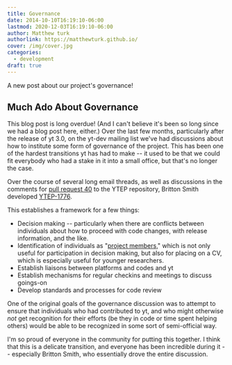 ```yaml
---
title: Governance
date: 2014-10-10T16:19:10-06:00
lastmod: 2020-12-03T16:19:10-06:00
author: Matthew turk
authorlink: https://matthewturk.github.io/
cover: /img/cover.jpg
categories:
  - development
draft: true
---
```


A new post about our project's governance!

<!--more-->

## Much Ado About Governance

This blog post is long overdue!  (And I can't believe it's been so long since
we had a blog post here, either.)  Over the last few months, particularly after
the release of yt 3.0, on the yt-dev mailing list we've had discussions about
how to institute some form of governance of the project.  This has been one of
the hardest transitions yt has had to make -- it used to be that we could fit
everybody who had a stake in it into a small office, but that's no longer the
case.

Over the course of several long email threads, as well as discussions in the
comments for [pull request 40](https://bitbucket.org/yt_analysis/ytep/pull-request/40/ytep-1776-team-infrastructure)
to the YTEP repository, Britton Smith developed [YTEP-1776](https://ytep.readthedocs.org/en/latest/YTEPs/YTEP-1776.html).

This establishes a framework for a few things:

 * Decision making -- particularly when there are conflicts between individuals
   about how to proceed with code changes, with release information, and the
   like.
 * Identification of individuals as "[project members](http://yt-project.org/members.html)," 
   which is not only useful for
   participation in decision making, but also for placing on a CV, which is
   especially useful for younger researchers.
 * Establish liaisons between platforms and codes and yt
 * Establish mechanisms for regular checkins and meetings to discuss goings-on
 * Develop standards and processes for code review

One of the original goals of the governance discussion was to attempt to ensure
that individuals who had contributed to yt, and who might otherwise *not* get
recognition for their efforts (be they in code or time spent helping others)
would be able to be recognized in some sort of semi-official way.

I'm so proud of everyone in the community for putting this together.  I think
that this is a delicate transition, and everyone has been incredible during it
-- especially Britton Smith, who essentially drove the entire discussion.
